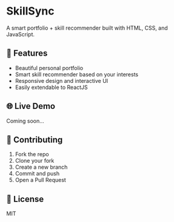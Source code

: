 # SkillSync

A smart portfolio + skill recommender built with HTML, CSS, and JavaScript.

## 🚀 Features
- Beautiful personal portfolio
- Smart skill recommender based on your interests
- Responsive design and interactive UI
- Easily extendable to ReactJS

## 🌐 Live Demo
Coming soon...

## 🤝 Contributing
1. Fork the repo
2. Clone your fork
3. Create a new branch
4. Commit and push
5. Open a Pull Request

## 📄 License
MIT
